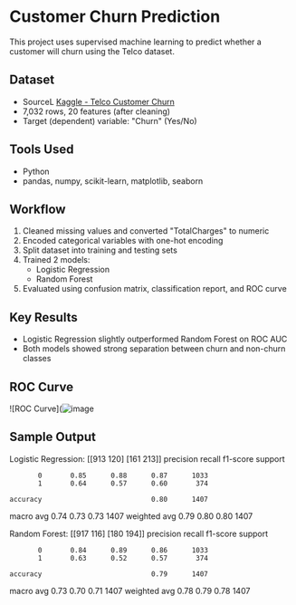 # Customer Churn Prediction

This project uses supervised machine learning to predict whether a customer will churn using the Telco dataset. 

## Dataset
- SourceL [Kaggle - Telco Customer Churn](https://www.kaggle.com/datasets/blastchar/telco-customer-churn)
- 7,032 rows, 20 features (after cleaning)
- Target (dependent) variable: "Churn" (Yes/No)

## Tools Used
- Python
- pandas, numpy, scikit-learn, matplotlib, seaborn

## Workflow
1. Cleaned missing values and converted "TotalCharges" to numeric
2. Encoded categorical variables with one-hot encoding
3. Split dataset into training and testing sets
4. Trained 2 models:
   - Logistic Regression
   - Random Forest
5. Evaluated using confusion matrix, classification report, and ROC curve

## Key Results
- Logistic Regression slightly outperformed Random Forest on ROC AUC
- Both models showed strong separation between churn and non-churn classes

## ROC Curve
![ROC Curve](![image](https://github.com/user-attachments/assets/a1681016-dee1-45dc-bfac-dfff4a45bfd8)

## Sample Output
Logistic Regression:
[[913 120]
 [161 213]]
              precision    recall  f1-score   support

           0       0.85      0.88      0.87      1033
           1       0.64      0.57      0.60       374

    accuracy                           0.80      1407
   macro avg       0.74      0.73      0.73      1407
weighted avg       0.79      0.80      0.80      1407

Random Forest:
[[917 116]
 [180 194]]
              precision    recall  f1-score   support

           0       0.84      0.89      0.86      1033
           1       0.63      0.52      0.57       374

    accuracy                           0.79      1407
   macro avg       0.73      0.70      0.71      1407
weighted avg       0.78      0.79      0.78      1407

